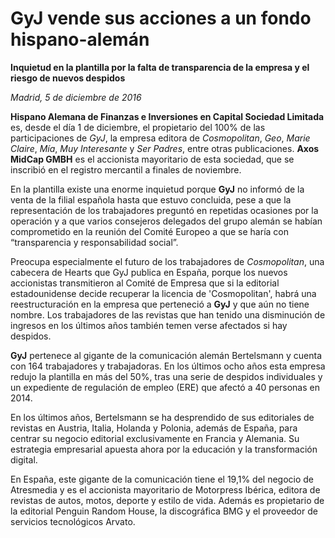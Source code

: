 # GyJ vende sus acciones a un fondo hispano-alemán

**Inquietud en la plantilla por la falta de transparencia de la empresa y el riesgo de nuevos despidos**

*Madrid, 5 de diciembre de 2016*

**Hispano Alemana de Finanzas e Inversiones en Capital Sociedad Limitada** es, desde el día 1 de diciembre, el propietario del 100% de las participaciones de *GyJ*, la empresa editora de *Cosmopolitan*, *Geo*, *Marie Claire*, *Mía*, *Muy Interesante* y *Ser Padres*, entre otras publicaciones. **Axos MidCap GMBH** es el accionista mayoritario de esta sociedad, que se inscribió en el registro mercantil a finales de noviembre.

En la plantilla existe una enorme inquietud porque **GyJ** no informó de la venta de la filial española hasta que estuvo concluida, pese a que la representación de los trabajadores preguntó en repetidas ocasiones por la operación y a que varios consejeros delegados del grupo alemán se habían comprometido en la reunión del Comité Europeo a que se haría con “transparencia y responsabilidad social”.

Preocupa especialmente el futuro de los trabajadores de *Cosmopolitan*, una cabecera de Hearts que GyJ publica en España, porque los nuevos accionistas transmitieron al Comité de Empresa que si la editorial estadounidense decide recuperar la licencia de 'Cosmopolitan', habrá una reestructuración en la empresa que perteneció a **GyJ** y que aún no tiene nombre. Los trabajadores de las revistas que han tenido una disminución de ingresos en los últimos años también temen verse afectados si hay despidos.

**GyJ** pertenece al gigante de la comunicación alemán Bertelsmann y cuenta con 164 trabajadores y trabajadoras. En los últimos ocho años esta empresa redujo la plantilla en más del 50%, tras una serie de despidos individuales y un expediente de regulación de empleo (ERE) que afectó a 40 personas en 2014.

En los últimos años, Bertelsmann se ha desprendido de sus editoriales de revistas en Austria, Italia, Holanda y Polonia, además de España, para centrar su negocio editorial exclusivamente en Francia y Alemania. Su estrategia empresarial apuesta ahora por la educación y la transformación digital.

En España, este gigante de la comunicación tiene el 19,1% del negocio de Atresmedia y es el accionista mayoritario de Motorpress Ibérica, editora de revistas de autos, motos, deporte y estilo de vida. Además es propietario de la editorial Penguin Random House, la discográfica BMG y el proveedor de servicios tecnológicos Arvato.
